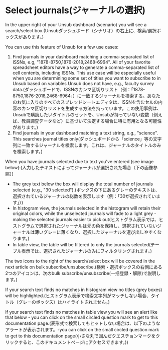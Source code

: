 # Select journals(ジャーナルの選択)

In the upper right of your Unsub dashboard (scenario) you will see a search/select box.(Unsubダッシュボード（シナリオ）の右上に、検索/選択ボックスがあります。)

You can use this feature of Unsub for a few use cases:

1. Find journals in your dashboard matching a comma-separated list of ISSNs, e.g, "1878-8750,1876-2018,2468-6964". All of your favorite spreadsheet editors have a way to generate a comma-separated list of cell contents, including ISSNs. This use case will be especially useful when you are determining some set of titles you want to subscribe to in Unsub based on variables Unsub does not have, e.g., faculty survey data.(ダッシュボードで、ISSNのカンマ区切りリスト（例：「1878-8750,1876-2018,2468-6964」）に一致するジャーナルを検索する。あなたのお気に入りのすべてのスプレッドシートエディタは、ISSNを含むセルの内容のカンマ区切りリストを生成する方法を持っています。この使用事例は、Unsubで購読したいタイトルのセットを、Unsubが持っていない変数（例えば、教員調査データなど）に基づいて決定する場合に特に有用となる可能性があります。)
2. Find journals in your dashboard matching a text string, e.g., "science". This searches journal titles only(ダッシュボードから「science」等の文字列に一致するジャーナルを検索します。これは、ジャーナルのタイトルのみを検索します。)

When you have journals selected due to text you've entered (see image below):(入力したテキストによってジャーナルが選択された場合（下の画像参照）)

* The grey text below the box will display the total number of journals selected (e.g., "30 selected").(ボックスの下にあるグレーのテキストは、選択されているジャーナルの総数を表示します（例：「30が選択されています」）)
* In histogram view, the journals selected in the histogram will retain their original colors, while the unselected journals will fade to a light grey - making the selected journals easier to pick out(ヒストグラム表示では、ヒストグラムで選択されたジャーナルは元の色を保持し、選択されていないジャーナルは薄いグレーに薄くなり、選択したジャーナルを選び出しやすくなります。)
* In table view, the table will be filtered to only the journals selected(テーブル表示では、選択されたジャーナルのみにフィルタリングされます。)

The two icons to the right of the search/select box will be covered in the next article on bulk subscribe/unsubscribe.(検索・選択ボックスの右側にある2つのアイコンは、次のbulk subscribe/unsubscribe(一括登録・解除)で説明します。)

If your search text finds no matches in histogram view no titles (grey boxes) will be highlighted.(ヒストグラム表示で検索文字列がマッチしない場合、タイトル（グレーのボックス）はハイライトされません。)

If your search text finds no matches in table view you will see an alert like that below - you can click on the small circled question mark to get to this documentation page.(表形式で検索してもヒットしない場合は、以下のようなアラートが表示されます。-you can click on the small circled question mark to get to this documentation page(小さな丸で囲んだクエスチョンマークをクリックすると、このドキュメントページにアクセスできます。))
